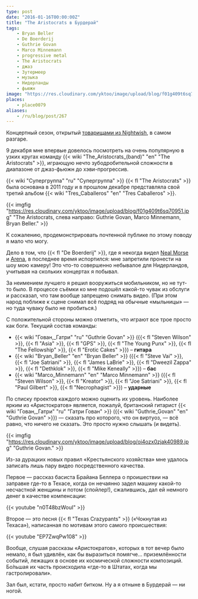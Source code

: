 ```yaml
---
type: post
date: "2016-01-16T00:00:00Z"
title: "The Aristocrats в Бурдерай"
tags:
    - Bryan Beller
    - De Boerderij
    - Guthrie Govan
    - Marco Minnemann
    - progressive metal
    - The Aristocrats
    - джаз
    - Зутермеер
    - музыка
    - Нидерланды
    - фьюжн
image: "https://res.cloudinary.com/yktoo/image/upload/blog/f01g409t6sq70951.jpg"
places:
    - place0079
aliases:
    - /ru/blog/post/267
---
```


Концертный сезон, открытый [товарищами из Nightwish](0264), в самом разгаре.

9 декабря мне впервые довелось посмотреть на очень популярную в узких кругах команду {{< wiki "The_Aristocrats_(band)" "en" "The Aristocrats" >}}, играющую нечто зубодробительной сложности в диапазоне от джаз-фьюжн до хэви-прогрессив.

<!--more-->

{{< wiki "Супергруппа" "ru" "Супергруппа" >}} {{< fl "The Aristocrats" >}} была основана в 2011 году и в прошлом декабре представляла свой третий альбом {{< wiki "Tres_Caballeros" "en" "Tres Caballeros" >}}.

{{< imgfig "https://res.cloudinary.com/yktoo/image/upload/blog/f01g409t6sq70951.jpg" "The Aristocrats, слева направо: Guthrie Govan, Marco Minnemann, Bryan Beller." >}}

К сожалению, продемонстрировать почтенной публике по этому поводу я мало что могу.

Дело в том, что {{< fl "De Boerderij" >}}, где я некогда видел [Neal Morse](0095) и [Arena](0127), в последнее время испортился: мне запретили пронести на шоу мою камеру! Это что-то совершенно небывалое для Нидерландов, учитывая на скольких концертах я побывал.

За неимением лучшего я решил вооружиться мобильником, но не тут-то было. В процессе съёмки ко мне подошёл какой-то чувак из обслуги и рассказал, что там вообще запрещено снимать видео. (При этом народ поближе к сцене снимал всё подряд на обычные «мыльницы» — но туда чуваку было не пробиться.)


С положительной стороны можно отметить, что играют все трое просто как боги. Текущий состав команды:

* {{< wiki "Гован,_Гатри" "ru" "Guthrie Govan" >}} ({{< fl "Steven Wilson" >}}, {{< fl "Asia" >}}, {{< fl "GPS" >}}, {{< fl "The Young Punx" >}}, {{< fl "The Fellowship" >}}, {{< fl "Erotic Cakes" >}}) – **гитара**
* {{< wiki "Bryan_Beller" "en" "Bryan Beller" >}} ({{< fl "Steve Vai" >}}, {{< fl "Joe Satriani" >}}, {{< fl "James LaBrie" >}}, {{< fl "Dweezil Zappa" >}}, {{< fl "Dethklok" >}}, {{< fl "Mike Keneally" >}}) – **бас**
* {{< wiki "Marco_Minnemann" "en" "Marco Minnemann" >}} ({{< fl "Steven Wilson" >}}, {{< fl "Kreator" >}}, {{< fl "Joe Satriani" >}}, {{< fl "Paul Gilbert" >}}, {{< fl "Necrophagist" >}}) – **ударные**

По списку проектов каждого можно оценить их уровень. Наиболее ярким из «Аристократов» является, пожалуй, британский гитарист {{< wiki "Гован,_Гатри" "ru" "Гатри Гован" >}} ({{< wiki "Guthrie_Govan" "en" "Guthrie Govan" >}}) — сказать про которого, что он виртуоз, — всё равно, что ничего не сказать. Это просто нужно слышать (и видеть).

{{< imgfig "https://res.cloudinary.com/yktoo/image/upload/blog/oi4ozx0zjak40989.jpg" "Guthrie Govan." >}}

Из-за дурацких новых правил «Крестьянского хозяйства» мне удалось записать лишь пару видео посредственного качества.

Первое — рассказ басиста Брайана Беллера о проишествии на заправке где-то в Техасе, когда он нечаянно задел машину какой-то несчастной женщины и потом (спойлер!), сжалившись, дал ей немного денег в качестве компенсации:

{{< youtube "n0T48bzWouI" >}}

Второе — это песня {{< fl "Texas Crazypants" >}} («Чокнутая из Техаса»), написанная по мотивам этого самого происшествия:

{{< youtube "EP7ZwqPw108" >}}

Вообще, слушая рассказы «Аристократов», которых в тот вечер было немало, я был удивлён, как бы выразиться помягче… приземлённости событий, лежащих в основе их космической сложности композиций. Бо́льшая их часть происходила «где-то в Штатах, когда мы гастролировали».

Зал был, кстати, просто набит битком. Ну а я отныне в Бурдерай — ни ногой.
